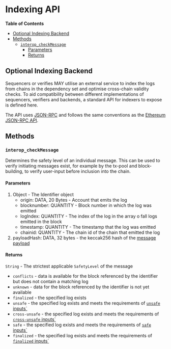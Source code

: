 # Indexing API

<!-- START doctoc generated TOC please keep comment here to allow auto update -->
<!-- DON'T EDIT THIS SECTION, INSTEAD RE-RUN doctoc TO UPDATE -->
**Table of Contents**

- [Optional Indexing Backend](#optional-indexing-backend)
- [Methods](#methods)
  - [`interop_checkMessage`](#interop_checkmessage)
    - [Parameters](#parameters)
    - [Returns](#returns)

<!-- END doctoc generated TOC please keep comment here to allow auto update -->

## Optional Indexing Backend

Sequencers or verifies MAY utilise an external service to index the logs from chains in the dependency set and optimise
cross-chain validity checks. To aid compatibility between different implementations of sequencers, verifiers and
backends, a standard API for indexers to expose is defined here.

The API uses [JSON-RPC] and follows the same conventions as the [Ethereum JSON-RPC API].

## Methods

### `interop_checkMessage`

Determines the safety level of an individual message. This can be used to verify initiating messages exist, for example
by the tx-pool and block-building, to verify user-input before inclusion into the chain.

#### Parameters

1. Object - The Identifier object
    - origin: DATA, 20 Bytes - Account that emits the log
    - blocknumber: QUANTITY - Block number in which the log was emitted
    - logIndex: QUANTITY - The index of the log in the array o fall logs emitted in the block
    - timestamp: QUANTITY - The timestamp that the log was emitted
    - chainid: QUANTITY - The chain id of the chain that emitted the log
2. payloadHash: DATA, 32 bytes - the keccak256 hash of the [message payload](./messaging.md#message-payload)

#### Returns

`String` - The strictest applicable `SafetyLevel` of the message

- `conflicts` - data is available for the block referenced by the identifier but does not contain a matching log
- `unknown` - data for the block referenced by the identifier is not yet available
- `finalized` - the specified log exists
- `unsafe` - the specified log exists and meets the requirements of [`unsafe` inputs`](./verifier.md#unsafe-inputs)
- `cross-unsafe` - the specified log exists and meets the requirements
  of [`cross-unsafe` inputs`](./verifier.md#cross-unsafe-inputs)
- `safe` - the specified log exists and meets the requirements of [`safe` inputs`](./verifier.md#safe-inputs)
- `finalized` - the specified log exists and meets the requirements
  of [`finalized` inputs`](./verifier.md#finalized-inputs)

[JSON-RPC]: https://www.jsonrpc.org/specification

[Ethereum JSON-RPC API]: https://ethereum.org/en/developers/docs/apis/json-rpc/
